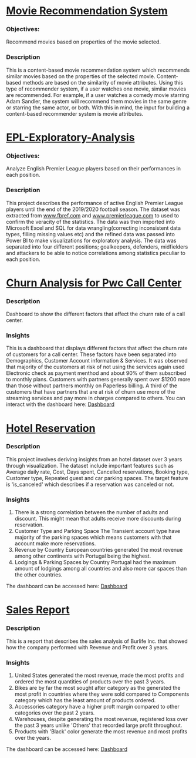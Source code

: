 # [Movie Recommendation System](https://github.com/husainridwan/movie-recommendation-system)

### Objectives:
Recommend movies based on properties of the movie selected.

### Description
This is a content-based movie recommendation system which recommends similar movies based on the properties of the selected movie.
Content-based methods are based on the similarity of movie attributes. Using this type of recommender system, if a user watches one movie, similar movies are recommended. For example, if a user watches a comedy movie starring Adam Sandler, the system will recommend them movies in the same genre or starring the same actor, or both. With this in mind, the input for building a content-based recommender system is movie attributes.


# [EPL-Exploratory-Analysis](https://github.com/husainridwan/EPL-Exploratory-Analysis)

### Objectives:
Analyze English Premier League players based on their performances in each position.

### Description
This project describes the performance of active English Premier League players until the end of the 2019/2020 football season.
The dataset was extracted from www.fbref.com and www.premierleague.com to used to confirm the veracity of the statistics.
The data was then imported into Microsoft Excel and SQL for data wrangling(correcting inconsistent data types, filling missing values etc) and the refined
data was passed into Power BI to make visualizations for exploratory analysis. The data was separated into four different positions; goalkeepers, defenders,
midfielders and attackers to be able to notice correlations among statistics peculiar to each position.

# [Churn Analysis for Pwc Call Center](https://github.com/husainridwan/churn-analysis)

### Description
Dashboard to show the different factors that affect the churn rate of a call center.

### Insights
This is a dashboard that displays different factors that affect the churn rate of customers for a call center. These factors have been separated into Demographics, 
Customer Account information & Services. 
It was observed that majority of the customers at risk of not using the services again used Electronic check as payment menthod and about 90% of them subscribed to 
monthly plans. Customers with partners generally spent over $1200 more than those without partners monthly on Paperless billing.
A third of the customers that have partners that are at risk of churn use more of the streaming services and pay more in charges compared to others. You can interact with the dashboard here: 
[Dashboard](https://app.powerbi.com/view?r=eyJrIjoiMDMxZDVlMjYtZTE2Yy00ZWYzLWE4OWItOGFiMTkwZWQ0NmEzIiwidCI6ImFjYjY3YTYyLTRiOWQtNDhjZS04MmM0LTYyYjlmMjE2YjM5NyJ9)

# [Hotel Reservation](https://github.com/husainridwan/Hotel-Reservation)

### Description
This project involves deriving insights from an hotel dataset over 3 years through visualization. 
The dataset include important features such as Average daily rate, Cost, Days spent, Cancelled reservations, Booking type, Customer type, Repeated guest and car parking spaces. The target feature is 'is_canceled' which describes if a reservation was canceled or not.

### Insights
1. There is a strong correlation between the number of adults and discount.
This might mean that adults receive more discounts during reservation.
2. Customer Type and Parking Space
The Transient account type have majority of the parking spaces which means customers with that account make more reservations.
3. Revenue by Country
European countries generated the most revenue among other continents with Portugal being the highest.
4. Lodgings & Parking Spaces by Country
Portugal had the maximum amount of lodgings among all countries and also more car spaces than the other countries.

The dashboard can be accessed here: [Dashboard](https://app.powerbi.com/view?r=eyJrIjoiNzA3ZGFiZDQtOTJhNi00MDczLTg0MzktNDkxZThmZGE4NzNhIiwidCI6ImFjYjY3YTYyLTRiOWQtNDhjZS04MmM0LTYyYjlmMjE2YjM5NyJ9)

# [Sales Report](https://github.com/husainridwan/sales-report)

### Description
This is a report that describes the sales analysis of Burlife Inc. that showed how the company performed with Revenue and Profit over 3 years.

### Insights
1.  United States generated the most revenue, made the most profits and ordered the most quantities of products over the past 3 years.
2.  Bikes are by far the most sought after category  as the generated the most profit in countries where they were sold compared to Components category which has the least amount of products ordered.
3.  Accessories category have a higher proft margin compared to other categories over the past 2 years.
4.  Warehouses, despite generating the most revenue, registered loss over the past 3 years unlike 'Others' that recorded large profit throughout.
5. Products with 'Black' color generate the most revenue and most profits over the years.

The dashboard can be accessed here: [Dashboard](https://app.powerbi.com/view?r=eyJrIjoiOWI4YmJmY2YtZjZjNS00ZWFjLTkwNTAtODEzNjllMTFmNmVlIiwidCI6ImFjYjY3YTYyLTRiOWQtNDhjZS04MmM0LTYyYjlmMjE2YjM5NyJ9)

